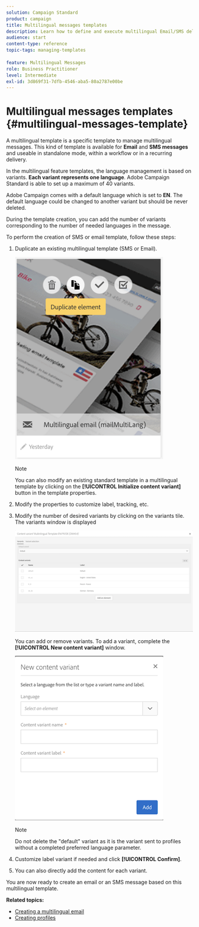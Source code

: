 ```yaml
---
solution: Campaign Standard
product: campaign
title: Multilingual messages templates
description: Learn how to define and execute multilingual Email/SMS deliveries through a single delivery based on your automatically segmented customers' preferred language. Report on the performance of every delivery down to the language and individual levels.
audience: start
content-type: reference
topic-tags: managing-templates

feature: Multilingual Messages
role: Business Practitioner
level: Intermediate
exl-id: 3d869f31-7dfb-4546-aba5-80a2787e00be
---
```

# Multilingual messages templates {#multilingual-messages-template}

A multilingual template is a specific template to manage multilingual messages. This kind of template is available for **Email** and **SMS messages**  and useable in standalone mode, within a workflow or in a recurring delivery.

In the multilingual feature templates, the language management is based on variants. **Each variant represents one language**. Adobe Campaign Standard is able to set up a maximum of 40 variants.

Adobe Campaign comes with a default language which is set to **EN**. The default language could be changed to another variant but should be never deleted.

During the template creation, you can add the number of variants corresponding to the number of needed languages in the message.

To perform the creation of SMS or email template, follow these steps:

1. Duplicate an existing multilingual template (SMS or Email).

   ![](assets/multi_template_duplicate.png)

   >[!NOTE]
   >
   >You can also modify an existing standard template in a multilingual template by clicking on the **[!UICONTROL Initialize content variant]** button in the template properties.

1. Modify the properties to customize label, tracking, etc.

1. Modify the number of desired variants by clicking on the variants tile. The variants window is displayed

   ![](assets/multi_template_variants.png)

   You can add or remove variants. To add a variant, complete the **[!UICONTROL New content variant]** window.

   ![](assets/multi_template_newvariant.png)

   >[!NOTE]
   >
   >Do not delete the "default" variant as it is the variant sent to profiles without a completed preferred language parameter.

1. Customize label variant if needed and click **[!UICONTROL Confirm]**.

1. You can also directly add the content for each variant.

You are now ready to create an email or an SMS message based on this multilingual template.

**Related topics:**

* [Creating a multilingual email](../../channels/using/creating-a-multilingual-email.md)
* [Creating profiles](../../audiences/using/creating-profiles.md)
